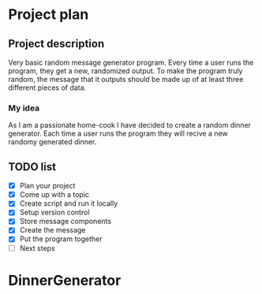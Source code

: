 # Project plan

## Project description

Very basic random message generator program. Every time a user runs the program, they get a new, randomized output. To make the program truly random, the message that it outputs should be made up of at least three different pieces of data.

### My idea

As I am a passionate home-cook I have decided to create a random dinner generator. Each time a user runs the program they will recive a new randomy generated dinner.

## TODO list

- [X] Plan your project
- [X] Come up with a topic
- [X] Create script and run it locally
- [X] Setup version control
- [X] Store message components
- [X] Create the message
- [X] Put the program together
- [ ] Next steps
# DinnerGenerator
